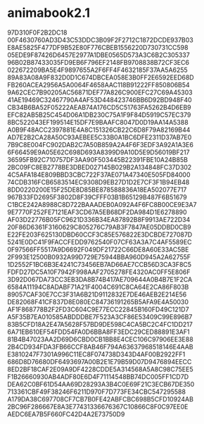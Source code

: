 # animabook2.1
97D310F0F2B2DC18
00F4630760AD3D43C53DDC3B09F2F2712C1872DCDE937B03
E8AE5825F477DF9B52E80F776CBEB1556220D730731CC598
05EDE9F87426D6457E2977A1DBE0565D573A3C6B2C305337
96B02B87433035FD9EB6F796EF2148FB9708838B72CF3EC6
022672209BA5E4F9897655A2F6FF4F4632185F37AA5A6255
89A83A08A9F832D0D1C674DBCEA058E3B0FF2E6592EED68D
FB260ACEA2956A5A0064F4658AAC118B91222FF850806B54
9A62CEC7B90205AC56871DEF77A826C900EFC27C69A45303
41AE19469C32467790A4AF53D448423746BB6D92BD948F40
CB34B6BA52F05222AEAB74A176CD5C51763FA5262B4D6EB9
EFC82AB5B25C454D06A1DB230C75A1F9F84D5919C57EC379
8BC522043EF199514E15DF7E9BAAFC8047D0D19AA14A5388
A0B9F48ACC2397881E4A8C151326CB22C6D8F79A82169B44
AD7E2B2CA28A50C93AEBEE5C33B0A1BC6DFE2311D37AB7E0
7B9C8E004FC902DAB2C7A50B859A2A4F6F3EDF3A92A1A3E6
6F66459E9A05E62C698D693A8399D9A10D5E9D56019BF217
36595FB92C710757DF3AA90F503445B22391FBE10A24B85B
2BC09FC8EB2778BE3DBED027145B029B2A134848FC37D302
4C5AFA184E809BBD3CBC722F37AE071A47340E505FD84000
74CDB316FCB6583514EC9308D9EB27D1D2E7CF3F1B94EB48
8DD0220200E15F25DE8D85BE878588836A18EA502077E717
967B33FD2695F3802D8F39CFFF03B1B65129B487F6B51679
C1BCE242A8988C8D722BAAADEB0A092A4F6FC8B00CE9E3A7
9E7770F252FE7121EAF3CD67A5EB68DF2DA984D1E6278890
AF03D22776B05FC9621D336B34EA87892B8F9913AE722D34
20F86D6361F3160629C805276C79AB3F7847AE05DDBD0CB9
E22FE203F625130DBD60CCF3C85E576822E3DCBDE727087D
5241E0DC41F9FACCFEDD9762540F07CF63A3A7C4AF5589EC
0F97566FF5517A9D6692F049DF21722C66DE8A60E33AC5BE
2F993E12500B0932A99D729E75944BBA960D945A2A62755F
1D2552F1BC6B3E4241C73456EB7AD66AE7CCB56D3CA3F8C5
FDFD27DC5A10F7942F998AAF2705278FE4320AC0FF5E806F
3D92D067DA73CC3EB3DA8B74B417AE709644A0B4B7E1F2CA
6584A11194C8ADABF71A21F4004C691C8CA64E2CA86F803B
89057CAF30E7CC3F31A6B21D9112832E7DE46AEB2E214E56
DE82068F41CF837D8E080EC84736191265B5AFA9E4A50030
AF1F868778B2F2FD3C604C9E77ECC22845B160FD49C121D7
A5F35B7EA010585ABDDDBE7F523A3CF86E53409C99E896B7
83B5CFD18A2E47A5628F57BD9DE598C4CA5BC2C4FC1DD217
6A71EB610EF54FDD54FA0D6BBA8FF3EDC29CED88891E3AF1
81B4B47023AA2D69D6CBD0CB1BB8E4CEC106C97906EE3E88
2B4CD934FDA3FB66CCF8AB46F794A63637968518146E4AAB
E3810247F7301A996C11EC8F074738D343D4AF00B2922FF1
686D8D76680DF6493697A00B2E1E79B59D07D9476894EECC
8ED2BF18CAF2E09A9DF4228CDDE5A314568A5A8C98C75EE5
F1B26660930AB4ADF80E6D4F71114548BB74DC005FF1CD7D
DEA62C0BF61D54AA69D28293A3B4C0E69F21C3ECB67DE350
713361CBF49F38246F6211D970F7D773FE34CBC547295588
A179DA38C697708CF7CB7B0FE42ABFCBC698B5CFD10924AB
2BC96F286667E8A3E77431336676367C10866C8F0C97EE0E
AEDC6EA7B5F660FC42D4A2E73750D9

